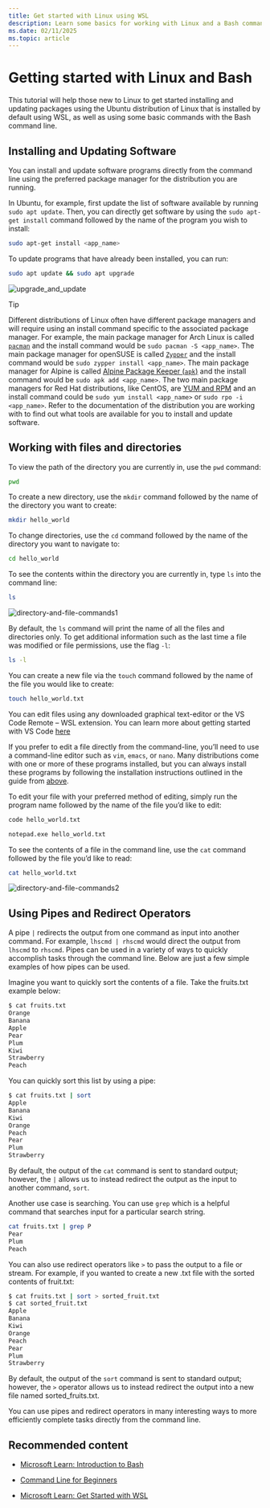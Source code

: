 ```yaml
---
title: Get started with Linux using WSL
description: Learn some basics for working with Linux and a Bash command line using WSL.
ms.date: 02/11/2025
ms.topic: article
---
```


# Getting started with Linux and Bash

This tutorial will help those new to Linux to get started installing and updating packages using the Ubuntu distribution of Linux that is installed by default using WSL, as well as using some basic commands with the Bash command line.

## Installing and Updating Software

You can install and update software programs directly from the command line using the preferred package manager for the distribution you are running.

In Ubuntu, for example, first update the list of software available by running `sudo apt update`. Then, you can directly get software by using the `sudo apt-get install` command followed by the name of the program you wish to install:

```bash
sudo apt-get install <app_name>
```

To update programs that have already been installed, you can run:

```bash
sudo apt update && sudo apt upgrade
```

![upgrade_and_update](https://user-images.githubusercontent.com/98557455/183468063-35b00e76-d11a-4260-aa3c-9f8e0dab2e47.gif)

> [!TIP]
> Different distributions of Linux often have different package managers and will require using an install command specific to the associated package manager. For example, the main package manager for Arch Linux is called [`pacman`](https://wiki.archlinux.org/title/Pacman) and the install command would be `sudo pacman -S <app_name>`. The main package manager for openSUSE is called [`Zypper`](https://doc.opensuse.org/documentation/tumbleweed/zypper/) and the install command would be `sudo zypper install <app_name>`. The main package manager for Alpine is called [Alpine Package Keeper (`apk`)](https://wiki.alpinelinux.org/wiki/Alpine_Package_Keeper) and the install command would be `sudo apk add <app_name>`. The two main package managers for Red Hat distributions, like CentOS, are [YUM and RPM](https://www.redhat.com/blog/how-manage-packages) and an install command could be `sudo yum install <app_name>` or `sudo rpo -i <app_name>`. Refer to the documentation of the distribution you are working with to find out what tools are available for you to install and update software.

## Working with files and directories

To view the path of the directory you are currently in, use the `pwd` command:

```bash
pwd
```

To create a new directory, use the `mkdir` command followed by the name of the directory you want to create:

```bash
mkdir hello_world
```

To change directories, use the `cd` command followed by the name of the directory you want to navigate to:

```bash
cd hello_world
```

To see the contents within the directory you are currently in, type `ls` into the command line:

```bash
ls
```

![directory-and-file-commands1](https://user-images.githubusercontent.com/98557455/183470971-7b188fdd-bb01-44e0-ac17-56f246ffd78e.gif)

By default, the `ls` command will print the name of all the files and directories only. To get additional information such as the last time a file was modified or file permissions, use the flag `-l`:

```bash
ls -l
```

You can create a new file via the `touch` command followed by the name of the file you would like to create:

```bash
touch hello_world.txt
```

You can edit files using any downloaded graphical text-editor or the VS Code Remote – WSL extension. You can learn more about getting started with VS Code [here](./wsl-vscode.md)

If you prefer to edit a file directly from the command-line, you’ll need to use a command-line editor such as `vim`, `emacs`, or `nano`. Many distributions come with one or more of these programs installed, but you can always install these programs by following the installation instructions outlined in the guide from [above](https://github.com/MicrosoftDocs/WSL/edit/linux-tutorial/WSL/tutorials/linux.md#installing-and-updating-software).

To edit your file with your preferred method of editing, simply run the program name followed by the name of the file you’d like to edit:

```bash
code hello_world.txt
```

```bash
notepad.exe hello_world.txt
```

To see the contents of a file in the command line, use the `cat` command followed by the file you’d like to read:

```bash
cat hello_world.txt
```

![directory-and-file-commands2](https://user-images.githubusercontent.com/98557455/183481394-25bc0b2f-3d6d-465f-8f0b-aa5393f88727.gif)

## Using Pipes and Redirect Operators

A pipe `|` redirects the output from one command as input into another command. For example, `lhscmd | rhscmd` would direct the output from `lhscmd` to `rhscmd`. Pipes can be used in a variety of ways to quickly accomplish tasks through the command line. Below are just a few simple examples of how pipes can be used.

Imagine you want to quickly sort the contents of a file. Take the fruits.txt example below:

```bash
$ cat fruits.txt
Orange
Banana
Apple
Pear
Plum
Kiwi
Strawberry
Peach
```

You can quickly sort this list by using a pipe:

```bash
$ cat fruits.txt | sort
Apple
Banana
Kiwi
Orange
Peach
Pear
Plum
Strawberry
```

By default, the output of the `cat` command is sent to standard output; however, the `|` allows us to instead redirect the output as the input to another command, `sort`.

Another use case is searching. You can use `grep` which is a helpful command that searches input for a particular search string.

```bash
cat fruits.txt | grep P
Pear
Plum
Peach
```

You can also use redirect operators like `>` to pass the output to a file or stream. For example, if you wanted to create a new .txt file with the sorted contents of fruit.txt:

```bash
$ cat fruits.txt | sort > sorted_fruit.txt
$ cat sorted_fruit.txt
Apple
Banana
Kiwi
Orange
Peach
Pear
Plum
Strawberry
```

By default, the output of the `sort` command is sent to standard output; however, the `>` operator allows us to instead redirect the output into a new file named sorted_fruits.txt.

You can use pipes and redirect operators in many interesting ways to more efficiently complete tasks directly from the command line.

## Recommended content

- [Microsoft Learn: Introduction to Bash](/learn/modules/bash-introduction/)

- [Command Line for Beginners](https://ubuntu.com/tutorials/command-line-for-beginners)

- [Microsoft Learn: Get Started with WSL](/learn/modules/get-started-with-windows-subsystem-for-linux/)

